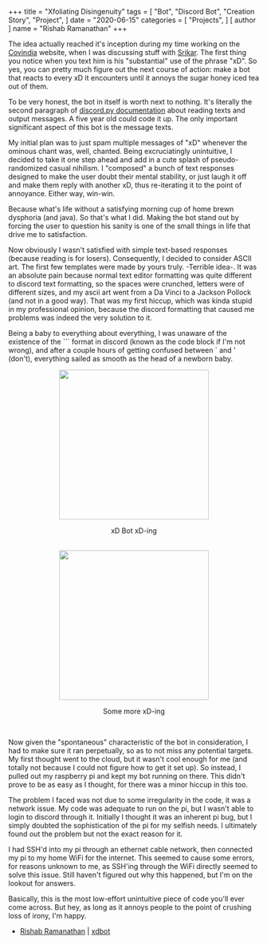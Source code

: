 +++
title = "Xfoliating Disingenuity"
tags = [
    "Bot",
    "Discord Bot",
    "Creation Story",
    "Project",
]
date = "2020-06-15"
categories = [
    "Projects",
]
[ author ]
  name = "Rishab Ramanathan"
+++

The idea actually reached it's inception during my time working on the [Covindia](https://covindia.com) website, when I was discussing stuff with [Srikar](https://github.com/AnantaSrikar). The first thing you notice when you text him is his "substantial" use of the phrase "xD". So yes, you can pretty much figure out the next course of action: make a bot that reacts to every xD it encounters until it annoys the sugar honey iced tea out of them.

To be very honest, the bot in itself is worth next to nothing. It's literally the second paragraph of [discord.py documentation](https://discordpy.readthedocs.io/en/latest/) about reading texts and output messages. A five year old could code it up. The only important significant aspect of this bot is the message texts.

My initial plan was to just spam multiple messages of "xD" whenever the ominous chant was, well, chanted. Being excruciatingly unintuitive, I decided to take it one step ahead and add in a cute splash of pseudo-randomized casual nihilism. I "composed" a bunch of text responses designed to make the user doubt their mental stability, or just laugh it off and make them reply with another xD, thus re-iterating it to the point of annoyance. Either way, win-win.

Because what's life without a satisfying morning cup of home brewn dysphoria (and java). So that's what I did. Making the bot stand out by forcing the user to question his sanity is one of the small things in life that drive me to satisfaction.

Now obviously I wasn't satisfied with simple text-based responses (because reading is for losers). Consequently, I decided to consider ASCII art. The first few templates were made by yours truly. -Terrible idea-. It was an absolute pain because normal text editor formatting was quite different to discord text formatting, so the spaces were crunched, letters were of different sizes, and my ascii art went from a Da Vinci to a Jackson Pollock (and not in a good way). That was my first hiccup, which was kinda stupid in my professional opinion, because the discord formatting that caused me problems was indeed the very solution to it.

Being a baby to everything about everything, I was unaware of the existence of the \`\`\` format in discord (known as the code block if I'm not wrong), and after a couple hours of getting confused between \` and ' (don't), everything sailed as smooth as the head of a newborn baby.

<img src="/img/blog-images/xfoliating_disingenuity/XDBot_0.jpg" width="300vw;" style="max-width: 400px;" class="image-center">
<p style="text-align: center">xD Bot xD-ing</p> <br>

<img src="/img/blog-images/xfoliating_disingenuity/XDBot_1.jpg" width="300vw;" style="max-width: 400px;" class="image-center">
<p style="text-align: center">Some more xD-ing</p> <br>

Now given the "spontaneous" characteristic of the bot in consideration, I had to make sure it ran perpetually, so as to not miss any potential targets. My first thought went to the cloud, but it wasn't cool enough for me (and totally not because I could not figure how to get it set up). So instead, I pulled out my raspberry pi and kept my bot running on there. This didn't prove to be as easy as I thought, for there was a minor hiccup in this too.

The problem I faced was not due to some irregularity in the code, it was a network issue. My code was adequate to run on the pi, but I wasn't able to login to discord through it. Initially I thought it was an inherent pi bug, but I simply doubted the sophistication of the pi for my selfish needs. I ultimately found out the problem but not the exact reason for it.

I had SSH'd into my pi through an ethernet cable network, then connected my pi to my home WiFi for the internet. This seemed to cause some errors, for reasons unknown to me, as SSH'ing through the WiFi directly seemed to solve this issue. Still haven't figured out why this happened, but I'm on the lookout for answers.

Basically, this is the most low-effort unintuitive piece of code you'll ever come across. But hey, as long as it annoys people to the point of crushing loss of irony, I'm happy.

- [Rishab Ramanathan](https://www.linkedin.com/in/rishab-ramanathan-625609153/) | [xdbot](https://github.com/wonder-coconut/xdbot)

<style>
.image-center{
	display: block;
	margin-left: auto;
	margin-right: auto;
}
</style>